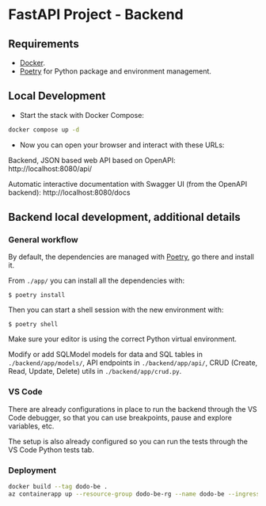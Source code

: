 # FastAPI Project - Backend

## Requirements

- [Docker](https://www.docker.com/).
- [Poetry](https://python-poetry.org/) for Python package and environment management.

## Local Development

- Start the stack with Docker Compose:

```bash
docker compose up -d
```

- Now you can open your browser and interact with these URLs:

Backend, JSON based web API based on OpenAPI: http://localhost:8080/api/

Automatic interactive documentation with Swagger UI (from the OpenAPI backend): http://localhost:8080/docs

## Backend local development, additional details

### General workflow

By default, the dependencies are managed with [Poetry](https://python-poetry.org/), go there and install it.

From `./app/` you can install all the dependencies with:

```console
$ poetry install
```

Then you can start a shell session with the new environment with:

```console
$ poetry shell
```

Make sure your editor is using the correct Python virtual environment.

Modify or add SQLModel models for data and SQL tables in `./backend/app/models/`, API endpoints in `./backend/app/api/`, CRUD (Create, Read, Update, Delete) utils in `./backend/app/crud.py`.

### VS Code

There are already configurations in place to run the backend through the VS Code debugger, so that you can use breakpoints, pause and explore variables, etc.

The setup is also already configured so you can run the tests through the VS Code Python tests tab.

### Deployment

```bash
docker build --tag dodo-be .
az containerapp up --resource-group dodo-be-rg --name dodo-be --ingress external --target-port 8000 --source .
```
